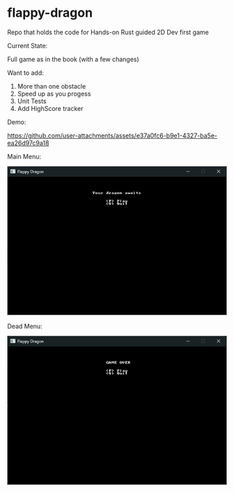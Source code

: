 # flappy-dragon

Repo that holds the code for Hands-on Rust guided 2D Dev first game

Current State: 

Full game as in the book (with a few changes)

Want to add:

1. More than one obstacle
2. Speed up as you progess
3. Unit Tests
4. Add HighScore tracker

Demo:


https://github.com/user-attachments/assets/e37a0fc6-b9e1-4327-ba5e-ea26d97c9a18




Main Menu:

![Main Menu](images/Main-Menu.png)

Dead Menu:

![Dead Menu](images/Game-over.png)
